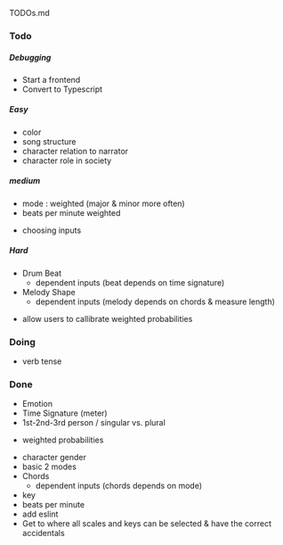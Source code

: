 TODOs.md

### Todo
##### Debugging
* Start a frontend
* Convert to Typescript

##### Easy
* color
* song structure
* character relation to narrator
* character role in society

##### medium
* mode : weighted (major & minor more often)
* beats per minute weighted
- choosing inputs

##### Hard
* Drum Beat
  - dependent inputs (beat depends on time signature)
* Melody Shape
  - dependent inputs (melody depends on chords & measure length)
- allow users to callibrate weighted probabilities

### Doing
* verb tense

### Done
* Emotion
* Time Signature (meter)
* 1st-2nd-3rd person / singular vs. plural
- weighted probabilities
* character gender
* basic 2 modes
* Chords
  - dependent inputs (chords depends on mode)
* key
* beats per minute
* add eslint
* Get to where all scales and keys can be selected & have the correct accidentals
